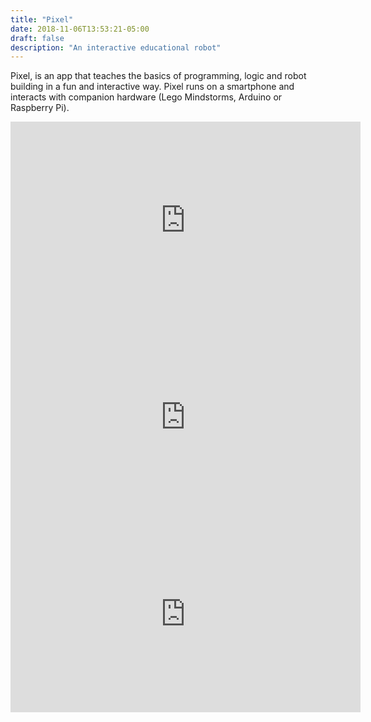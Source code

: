 ```yaml
---
title: "Pixel"
date: 2018-11-06T13:53:21-05:00
draft: false
description: "An interactive educational robot"
---
```


Pixel, is an app that teaches the basics of programming, logic and robot building in a fun and interactive way. Pixel runs on a smartphone and interacts with companion hardware (Lego Mindstorms, Arduino or Raspberry Pi).

<iframe width="560" height="315" src="https://www.youtube-nocookie.com/embed/ncMR07XMtv4" frameborder="0" allow="accelerometer; autoplay; encrypted-media; gyroscope; picture-in-picture" allowfullscreen></iframe>

<iframe width="560" height="315" src="https://www.youtube-nocookie.com/embed/NyhcRjFJKCo" frameborder="0" allow="accelerometer; autoplay; encrypted-media; gyroscope; picture-in-picture" allowfullscreen></iframe>

<iframe width="560" height="315" src="https://www.youtube.com/embed/U6MVuDMpe0s" frameborder="0" allow="accelerometer; autoplay; encrypted-media; gyroscope; picture-in-picture" allowfullscreen></iframe>